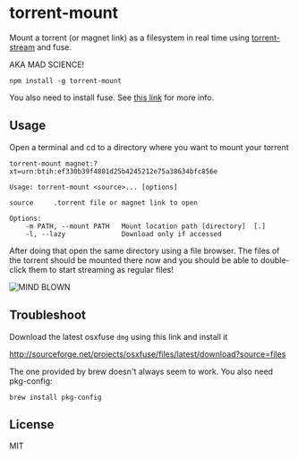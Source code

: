 # torrent-mount

Mount a torrent (or magnet link) as a filesystem in real time using [torrent-stream](https://github.com/mafintosh/torrent-stream) and fuse.

AKA MAD SCIENCE!

	npm install -g torrent-mount

You also need to install fuse. See [this link](https://github.com/bcle/fuse4js#requirements) for more info.

## Usage

Open a terminal and cd to a directory where you want to mount your torrent 

```	
torrent-mount magnet:?xt=urn:btih:ef330b39f4801d25b4245212e75a38634bfc856e
```
```
Usage: torrent-mount <source>... [options]

source     .torrent file or magnet link to open

Options:
	-m PATH, --mount PATH   Mount location path [directory]  [.]
	-l, --lazy              Download only if accessed
```

After doing that open the same directory using a file browser.
The files of the torrent should be mounted there now and you should be able to double-click them to start streaming as regular files!

![MIND BLOWN](http://i.imgur.com/C4buo.gif)

## Troubleshoot

Download the latest osxfuse `dmg` using this link and install it

http://sourceforge.net/projects/osxfuse/files/latest/download?source=files
	
The one provided by brew doesn't always seem to work. You also need pkg-config:

	brew install pkg-config

## License

MIT
